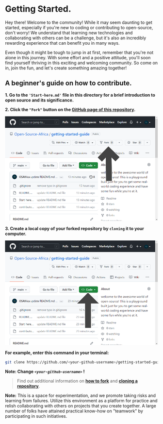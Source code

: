 # Getting Started.

Hey there! Welcome to the community! While it may seem daunting to get started, especially if you're new to coding or contributing to open-source, don't worry! We understand that learning new technologies and collaborating with others can be a challenge, but it's also an incredibly rewarding experience that can benefit you in many ways.

Even though it might be tough to jump in at first, remember that you're not alone in this journey. With some effort and a positive attitude, you'll soon find yourself thriving in this exciting and welcoming community. So come on in, join the fun, and let's create something amazing together!
## A beginner's guide on how to contribute.

**1. Go to the **```'Start-here.md'```** file in this directory for a brief introduction to open source and its significance.**


**2. Click the ```"Fork"``` button on the [GitHub page of this repository](https://github.com/Open-Source-Africa/getting-started-guide).**

![Fork project](assets/screenshots/fork-project.png)

**3. Create a local copy of your forked repository by ```cloning``` it to your computer.**

![Clone project](assets/screenshots/clone-project.png)

**For example, enter this command in your terminal:**

```bash
git clone https://github.com/<your-github-username>/getting-started-guide.git
```
**Note: Change ***```<your-github-username>```*** !**

>Find out additional information on **[how to fork](https://help.github.com/en/github/getting-started-with-github/fork-a-repo)** and **[cloning a repository](https://docs.github.com/en/github/creating-cloning-and-archiving-repositories/cloning-a-repository)**.

**Note:** This is a space for experimentation, and we promote taking risks and learning from failures. Utilize this environment as a platform for practice and relish collaborating with others on projects that you create together. A large number of folks have attained practical know-how on "teamwork" by participating in such initiatives.